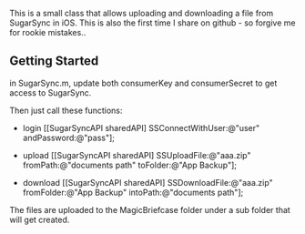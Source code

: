 This is a small class that allows uploading and downloading a file from SugarSync in iOS.
This is also the first time I share on github - so forgive me for rookie mistakes..

## Getting Started
in SugarSync.m, update both consumerKey and consumerSecret to get access to SugarSync.

Then just call these functions:

* login
[[SugarSyncAPI sharedAPI] SSConnectWithUser:@"user" andPassword:@"pass"];

* upload
[[SugarSyncAPI sharedAPI] SSUploadFile:@"aaa.zip" fromPath:@"documents path" toFolder:@"App Backup"];

* download
[[SugarSyncAPI sharedAPI] SSDownloadFile:@"aaa.zip" fromFolder:@"App Backup" intoPath:@"documents path"];


The files are uploaded to the MagicBriefcase folder under a sub folder that will get created.